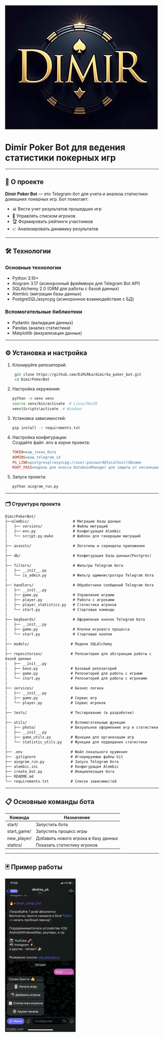 ![Poker Bot Logo](assets/logo.png)
# Dimir Poker Bot для ведения статистики покерных игр

---
## 📝 О проекте
**Dimir Poker Bot** — это Telegram-бот для учета и анализа статистики домашних покерных игр. Бот помогает:
- 📊 Вести учет результатов прошедших игр
- 👥 Управлять списком игроков
- 🏆 Формировать рейтинги участников
- 📈 Анализировать динамику результатов
---
## 🛠️ Технологии
### Основные технологии
- Python 3.10+
- Aiogram 3.17 (асинхронный фреймворк для Telegram Bot API)
- SQLAlchemy 2.0 (ORM для работы с базой данных)
- Alembic (миграции базы данных)
- PostgreSQL/asyncpg (асинхронное взаимодействие с БД)
### Вспомогательные библиотеки
- Pydantic (валидация данных)
- Pandas (анализ статистики)
- Matplotlib (визуализация данных)
---
## ⚙️ Установка и настройка
1. Клонируйте репозиторий:
   ```bash
    git clone https://github.com/DiMiRka/dimirka_poker_bot.git
    cd DimirPokerBot
   ```
2. Настройка окружения:
    ```bash
    python -m venv venv
    source venv/bin/activate  # Linux/MacOS
    venv\Scripts\activate  # Windows
   ```
3. Установка зависимостей:
    ```bash
    pip install -r requirements.txt
   ```
4. Настройка конфигурации:\
Создайте файл .env в корне проекта:
    ```ini
    TOKEN=ваш_токен_бота
    ADMINS=ваш_telegram_id
    PG_LINK=postgresql+asyncpg://user:password@localhost/dbname
    ROOT_PASS=пароль для класса DatabaseManager для защиты от несанкционированного доступа
   ```
5. Запуск проекта:
    ```bash
    python aiogram_run.py
   ```
---
### 🗂 Структура проекта
```
DimirPokerBot/
├──alembic/                    # Миграции базы данных
│   ├── versions/              # Файлы миграций
│   ├── env.py                 # Конфигурация Alembic
│   └── script.py.mako         # Шаблон для генерации миграций
│
├── assests/                   # Логотипы и скриншоты приложения 
│
├── db/                        # Конфигурация базы данных(Postgres)
│
├── filters/                   # Фильтры Telegram бота
│   ├── __init__.py
│   └── is_admin.py            # Фильтр администратора Telegram бота
│
├── handlers/                  # Обработчики сообщений Telegram бота
│   ├── __init__.py
│   ├── game.py                # Управление играми
│   ├── player.py              # Работа с игроками
│   ├── player_statistics.py   # Статистика игроков 
│   └── start.py               # Стартовые команды
│
├── keyboards/                 # Оформление кнопок Telegram бота
│   ├── __init__.py
│   ├── game.py                # Кпопки игрового процесса 
│   └── start.py               # Стартовые кнопки
│
├── models/                   # Модели SQLAlchemy
│
├── repositories/             # Репозитории для абстракции работы с базой данных
│   ├── __init__.py
│   ├── base.py               # Базовый репозиторий
│   ├── game.py               # Репозиторий для работы с играми
│   └── start.py              # Репозиторий для работы с игроками
│
├── services/                 # Бизнес логика
│   ├── __init__.py
│   ├── game.py               # Сервис игр
│   └── player.py             # Сервис игроков
│
├── tests/                    # Тестирование (в разработке)
│
├── utils/                    # Вспомогательные функции
│   ├── photo/                # Визуальное оформление игр и статистики
│   ├── __init__.py
│   ├── game_utils.py         # Функции для организации игр
│   └── statistic_utils.py    # Функции для подведения статистики
│
├── .env                      # Файл локального кружения
├── .gitignore                # Игнорируемые файлы Git
├── aiogram_run.py            # Запуск Telegram бота
├── alembic.ini               # Конфигурация Alembic
├── create_bot.py             # Инициализация бота
├── README.md
└── requirements.txt          # Список зависимостей
```
---
## 📋 Основные команды бота
| Команда     | Назначение                           |
|-------------|--------------------------------------|
| start/      | Запустить бота                       |
| start_game/ | Запустить процесс игры               |
| new_player/ | Добавить нового игрока в базу данных |
| statics/    | Показать статистику игроков          |

---
## 🃏 Пример работы
![Как создать новую игру](assets/demo/start_game.gif)
